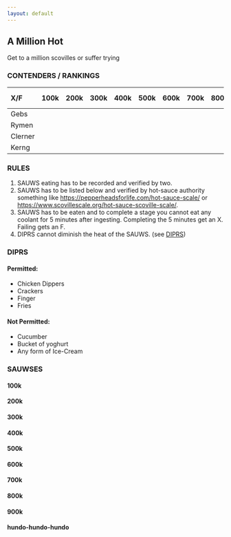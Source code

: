 ```yaml
---
layout: default
---
```

## A Million Hot

Get to a million scovilles or suffer trying

### CONTENDERS / RANKINGS
| X/F     | 100k | 200k | 300k | 400k | 500k | 600k | 700k | 800k | 900k | 1mil baby |
|:--------|:-----|:-----|:-----|:-----|:-----|:-----|:-----|:-----|:-----|:----------|
| Gebs    |      |      |      |      |      |      |      |      |      |           |
| Rymen   |      |      |      |      |      |      |      |      |      |           |
| Clerner |      |      |      |      |      |      |      |      |      |           |
| Kerng   |      |      |      |      |      |      |      |      |      |           |



### RULES
1) SAUWS eating has to be recorded and verified by two.
2) SAUWS has to be listed below and verified by hot-sauce authority something like https://pepperheadsforlife.com/hot-sauce-scale/ or https://www.scovillescale.org/hot-sauce-scoville-scale/.
3) SAUWS has to be eaten and to complete a stage you cannot eat any coolant for 5 minutes after ingesting. Completing the 5 minutes get an X. Failing gets an F.
4) DIPRS cannot diminish the heat of the SAUWS. (see [DIPRS](#DIPRS))


### DIPRS
#### Permitted:

* Chicken Dippers
* Crackers
* Finger
* Fries

#### Not Permitted:

* Cucumber
* Bucket of yoghurt
* Any form of Ice-Cream

### SAUWSES
#### 100k

#### 200k

#### 300k

#### 400k

#### 500k

#### 600k

#### 700k

#### 800k

#### 900k

#### hundo-hundo-hundo




